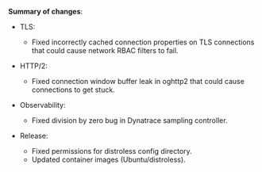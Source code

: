 **Summary of changes**:

* TLS:
  - Fixed incorrectly cached connection properties on TLS connections that could cause network RBAC filters to fail.

* HTTP/2:
  - Fixed connection window buffer leak in oghttp2 that could cause connections to get stuck.

* Observability:
  - Fixed division by zero bug in Dynatrace sampling controller.

* Release:
  - Fixed permissions for distroless config directory.
  - Updated container images (Ubuntu/distroless).
